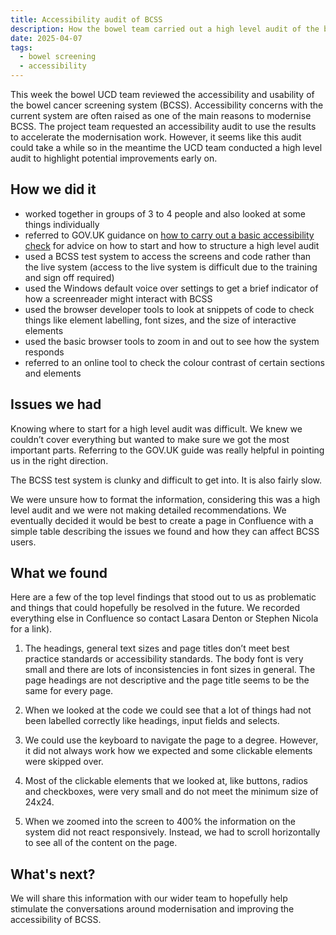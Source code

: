 ```yaml
---
title: Accessibility audit of BCSS
description: How the bowel team carried out a high level audit of the bowel cancer screening service (BCSS)
date: 2025-04-07
tags:
  - bowel screening
  - accessibility
---
```


This week the bowel UCD team reviewed the accessibility and usability of the bowel cancer screening system (BCSS).
Accessibility concerns with the current system are often raised as one of the main reasons to modernise BCSS. The project team requested an accessibility audit to use the results to accelerate the modernisation work. However, it seems like this audit could take a while so in the meantime the UCD team conducted a high level audit to highlight potential improvements early on.

## How we did it

- worked together in groups of 3 to 4 people and also looked at some things individually
- referred to GOV.UK guidance on [how to carry out a basic accessibility check](https://www.gov.uk/government/publications/doing-a-basic-accessibility-check-if-you-cant-do-a-detailed-one/doing-a-basic-accessibility-check-if-you-cant-do-a-detailed-one#technology) for advice on how to start and how to structure a high level audit
- used a BCSS test system to access the screens and code rather than the live system (access to the live system is difficult due to the training and sign off required)
- used the Windows default voice over settings to get a brief indicator of how a screenreader might interact with BCSS
- used the browser developer tools to look at snippets of code to check things like element labelling, font sizes, and the size of interactive elements
- used the basic browser tools to zoom in and out to see how the system responds
- referred to an online tool to check the colour contrast of certain sections and elements

## Issues we had

Knowing where to start for a high level audit was difficult. We knew we couldn’t cover everything but wanted to make sure we got the most important parts. Referring to the GOV.UK guide was really helpful in pointing us in the right direction.

The BCSS test system is clunky and difficult to get into. It is also fairly slow.

We were unsure how to format the information, considering this was a high level audit and we were not making detailed recommendations. We eventually decided it would be best to create a page in Confluence with a simple table describing the issues we found and how they can affect BCSS users.

## What we found

Here are a few of the top level findings that stood out to us as problematic and things that could hopefully be resolved in the future. We recorded everything else in Confluence so contact Lasara Denton or Stephen Nicola for a link).

1. The headings, general text sizes and page titles don’t meet best practice standards or accessibility standards. The body font is very small and there are lots of inconsistencies in font sizes in general. The page headings are not descriptive and the page title seems to be the same for every page.

2. When we looked at the code we could see that a lot of things had not been labelled correctly like headings, input fields and selects.

3. We could use the keyboard to navigate the page to a degree. However, it did not always work how we expected and some clickable elements were skipped over.

4. Most of the clickable elements that we looked at, like buttons, radios and checkboxes, were very small and do not meet the minimum size of 24x24.

5. When we zoomed into the screen to 400% the information on the system did not react responsively. Instead, we had to scroll horizontally to see all of the content on the page.

## What's next?

We will share this information with our wider team to hopefully help stimulate the conversations around modernisation and improving the accessibility of BCSS.
